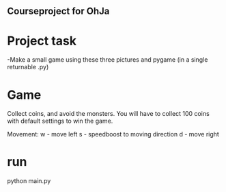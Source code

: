 ## Courseproject for OhJa
# Project task
-Make a small game using these three pictures and pygame (in a single returnable .py)

# Game
Collect coins, and avoid the monsters.
You will have to collect 100 coins with default settings to win the game.

Movement:
w - move left
s - speedboost to moving direction
d - move right

# run
python main.py
